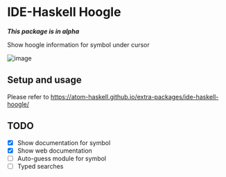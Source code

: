 # IDE-Haskell Hoogle

***This package is in alpha***

Show hoogle information for symbol under cursor

![image](https://cloud.githubusercontent.com/assets/7275622/19613091/0ff65a68-97f3-11e6-9dad-3546a47d3f13.png)

## Setup and usage

Please refer to https://atom-haskell.github.io/extra-packages/ide-haskell-hoogle/

## TODO

* [x] Show documentation for symbol
* [x] Show web documentation
* [ ] Auto-guess module for symbol
* [ ] Typed searches

